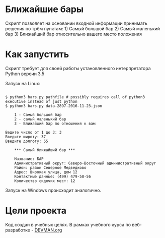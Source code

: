 # Ближайшие бары

Скрипт позволяет на основании входной информации принимать решения по трём пунктам:
    1) Самый большой бар
    2) Самый маленький бар 
    3) Ближайший бар относительно вашего место положения

# Как запустить

Скрипт требует для своей работы установленного интерпретатора Python версии 3.5

Запуск на Linux:

```#!bash

$ python3 bars.py pathfile # possibly requires call of python3 executive instead of just python
$ python3 bars.py data-2897-2016-11-23.json

    1 - Самый большой бар
    2 - самый маленький бар
    3 - Ближайший бар по отношения к вам
    
Ведите число от 1 до 3: 3
Введите широту: 37
Введите долготу: 55

    *** Самый ближайший бар ***

    Название: БАР
    Административный округ: Северо-Восточный административный округ
    Район: район Северное Медведково
    Адрес: Широкая улица, дом 12
    Контактные данные: (499) 479-58-56
    Количество сидячих мест: 12
```

Запуск на Windows происходит аналогично.

# Цели проекта

Код создан в учебных целях. В рамках учебного курса по веб-разработке - [DEVMAN.org](https://devman.org)
